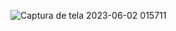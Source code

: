 ![Captura de tela 2023-06-02 015711](https://github.com/AdreanFelipee/hash.js/assets/113400381/7fe6596a-8cf0-478e-8247-63b80dad470e)
